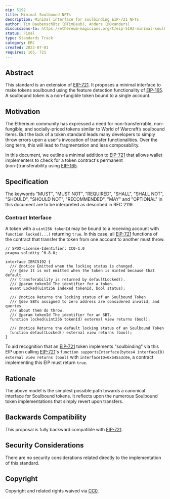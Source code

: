```yaml
---
eip: 5192
title: Minimal Soulbound NFTs
description: Minimal interface for soulbinding EIP-721 NFTs
author: Tim Daubenschütz (@TimDaub), Anders (@0xanders)
discussions-to: https://ethereum-magicians.org/t/eip-5192-minimal-soulbound-nfts/9814
status: Final
type: Standards Track
category: ERC
created: 2022-07-01
requires: 165, 721
---
```


## Abstract

This standard is an extension of [EIP-721](./eip-721.md). It proposes a minimal interface to make tokens soulbound using the feature detection functionality of [EIP-165](./eip-165.md). A soulbound token is a non-fungible token bound to a single account.

## Motivation

The Ethereum community has expressed a need for non-transferrable, non-fungible, and socially-priced tokens similar to World of Warcraft’s soulbound items. But the lack of a token standard leads many developers to simply throw errors upon a user's invocation of transfer functionalities. Over the long term, this will lead to fragmentation and less composability.

In this document, we outline a minimal addition to [EIP-721](./eip-721.md) that allows wallet implementers to check for a token contract's permanent (non-)transferability using [EIP-165](./eip-165.md).

## Specification

The keywords "MUST", "MUST NOT", "REQUIRED", "SHALL", "SHALL NOT", "SHOULD", "SHOULD NOT", "RECOMMENDED", "MAY" and "OPTIONAL" in this document are to be interpreted as described in RFC 2119.

### Contract Interface

A token with a `uint256 tokenId` may be bound to a receiving account with `function locked(...)` returning `true`. In this case, all [EIP-721](./eip-721.md) functions of the contract that transfer the token from one account to another must throw.

```solidity
// SPDX-License-Identifier: CC0-1.0
pragma solidity ^0.8.0;

interface IERC5192 {
  /// @notice Emitted when the locking status is changed.
  /// @dev It is not emitted when the token is minted because that default
  /// transferability is returned by defaultLocked().
  /// @param tokenId The identifier for a token.
  event Locked(uint256 indexed tokenId, bool status);

  /// @notice Returns the locking status of an Soulbound Token
  /// @dev SBTs assigned to zero address are considered invalid, and queries
  /// about them do throw.
  /// @param tokenId The identifier for an SBT.
  function locked(uint256 tokenId) external view returns (bool);
  
  /// @notice Returns the default locking status of an Soulbound Token
  function defaultLocked() external view returns (bool);
}
```

To aid recognition that an [EIP-721](./eip-721.md) token implements "soulbinding" via this EIP upon calling [EIP-721](./eip-721.md)'s `function supportsInterface(bytes4 interfaceID) external view returns (bool)` with `interfaceID=0xb45a3c0e`, a contract implementing this EIP must return `true`.

## Rationale

The above model is the simplest possible path towards a canonical interface for Soulbound tokens. It reflects upon the numerous Soulbound token implementations that simply revert upon transfers.

## Backwards Compatibility

This proposal is fully backward compatible with [EIP-721](./eip-721.md).

## Security Considerations

There are no security considerations related directly to the implementation of this standard.

## Copyright

Copyright and related rights waived via [CC0](../LICENSE.md).
